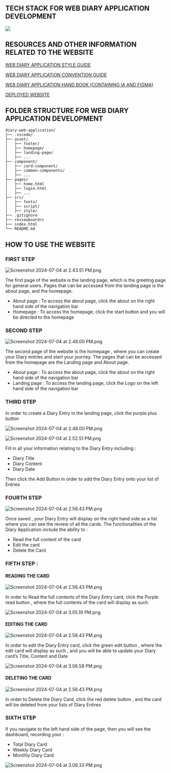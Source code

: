 ## TECH STACK FOR WEB DIARY APPLICATION DEVELOPMENT 
![](./asset/readme/tech-satck.jpg)

## RESOURCES AND OTHER INFORMATION RELATED TO THE WEBSITE 

[WEB DIARY APPLICATION STYLE GUIDE](https://www.notion.so/PROJECT-DETAILS-AND-STYLE-GUIDE-cc4c1cfde86e413582548d9e461356e6)

[WEB DIARY APPLICATION CONVENTION GUIDE](https://www.notion.so/CONVENTION-GUIDE-9a29ca0dc6264375af69f466e6ad55c9)

[WEB DIARY APPLICATION HAND BOOK (CONTAINING IA AND FIGMA)](https://www.notion.so/PROJECT-HANDBOOK-b9a686ec568343ff984c529fc9c31904)

[DEPLOYED WEBSITE](https://web-diary-red.vercel.app/index.html)


## FOLDER STRUCTURE FOR WEB DIARY APPLICATION DEVELOPMENT 
```
diary-web-application/
├── .vscode/  
├── asset/  
│   ├── footer/  
│   ├── homepage/  
│   ├── landing-page/ 
│   ├── ...  
├── component/ 
│   ├── card-component/  
│   ├── common-components/  
│   ├── ...  
├── pages/  
│   ├── home.html  
│   ├── login.html  
│   ├── ...  
├── src/  
│   ├── fonts/  
│   ├── script/  
│   ├── style/  
├── .gitignore  
├── reviewboardrc 
├── index.html  
└── README.md  
```

## HOW TO USE THE WEBSITE


### FIRST STEP

![Screenshot 2024-07-04 at 2.43.51 PM.png](./asset/readme/step-1.png)

The first page of the website is the landing page, which is the greeting page for general users. Pages that can be accessed from the landing page is the about page, and the homepage. 

- About page : To access the about page, click the about on the right hand side of the navigation bar
- Homepage : To access the homepage, click the start button and you will be directed to the homepage

### SECOND STEP

![Screenshot 2024-07-04 at 2.48.00 PM.png](./asset/readme/step-2.png)

The second page of the website is the homepage , where you can create your Diary entries and start your journey. The pages that can be accessed from the homepage are the Landing page and About page. 

- About page : To access the about page, click the about on the right hand side of the navigation bar
- Landing page : To access the landing page, click the Logo on the left hand side of the navigation bar

### THIRD STEP

In order to create a Diary Entry in the landing page, click the purple plus button 

![Screenshot 2024-07-04 at 2.48.00 PM.png](./asset/readme/step-3.1.png)

![Screenshot 2024-07-04 at 2.52.51 PM.png](./asset/readme/step-3.2png.png)

Fill in all your information relating to the Diary Entry including : 

- Diary Title
- Diary Content
- Diary Date

Then click the Add Button in order to add the Diary Entry onto your list of Entries 

### FOURTH STEP

![Screenshot 2024-07-04 at 2.56.43 PM.png](./asset/readme/step-4.png)

Once saved , your Diary Entry will display on the right hand side as a list where you can see the review of all the cards. The functionalities of the Diary Application include the ability to : 

- Read the full content of the card
- Edit the card
- Delete the Card

### FIFTH STEP :

#### READING THE CARD

![Screenshot 2024-07-04 at 2.56.43 PM.png](./asset/readme/step-5.1-1.png)

In order to Read the full contents of the Diary Entry card, click the Purple read button , where the full contents of the card will display as such 

![Screenshot 2024-07-04 at 3.05.19 PM.png](./asset/readme/step-5.1-2png.png)

#### EDITING THE CARD

![Screenshot 2024-07-04 at 2.56.43 PM.png](./asset/readme/step-5.2-1.png)

In order to edit the Diary Entry card, click the green edit button , where the edit card will display as such , and you will be able to update your Diary card’s Title, Content and Date

![Screenshot 2024-07-04 at 3.06.58 PM.png](./asset/readme/step-5.2-2.png)

#### DELETING THE CARD

![Screenshot 2024-07-04 at 2.56.43 PM.png](./asset/readme/step-5.3.png)

In order to Delete the Diary Card, click the red delete button , and the card will be deleted from your lists of Diary Entires 

### SIXTH STEP

If you navigate to the left hand side of the page, then you will see the dashboard, recording your : 

- Total Diary Card
- Weekly Diary Card
- Monthly Diary Card

![Screenshot 2024-07-04 at 3.09.33 PM.png](./asset/readme/step-6.png)